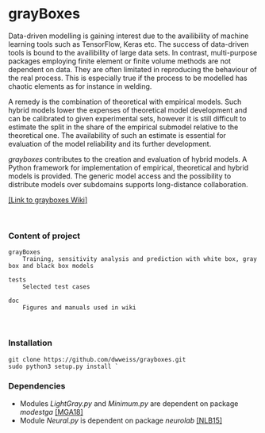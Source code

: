 # grayBoxes

Data-driven modelling is gaining interest due to the availibility of machine learning tools such as TensorFlow, Keras etc. The success of data-driven tools is bound to the availibility of large data sets. In contrast, multi-purpose packages employing finite element or finite volume methods are not dependent on data. They are often limitated in reproducing the behaviour of the real process. This is especially true if the process to be modelled has chaotic elements as for instance in welding.

A remedy is the combination of theoretical with empirical models. Such hybrid models lower the expenses of theoretical model development and can be calibrated to given experimental sets, however it is still difficult to estimate the split in the share of the empirical submodel relative to the theoretical one. The availability of such an estimate is essential for evaluation of the model reliability and its further development.

_grayboxes_ contributes to the creation and evaluation of hybrid models. A Python framework for implementation of empirical, theoretical and hybrid models is provided. The generic model access and the possibility to distribute models over subdomains supports long-distance collaboration.

[[Link to grayboxes Wiki]](https://github.com/dwweiss/grayboxes/wiki/1.-Introduction)

<br>

### Content of project 

    grayBoxes
        Training, sensitivity analysis and prediction with white box, gray box and black box models

    tests
        Selected test cases

    doc
        Figures and manuals used in wiki
        

### Installation

    git clone https://github.com/dwweiss/grayboxes.git
    sudo python3 setup.py install `

### Dependencies

- Modules _LightGray.py_ and _Minimum.py_ are dependent on package _modestga_ [[MGA18]](https://github.com/dwweiss/grayboxes/wiki/References#mga18)
- Module _Neural.py_ is dependent on package _neurolab_ [[NLB15]](https://github.com/dwweiss/grayboxes/wiki/References#nlb15)
